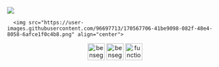 
<div>
   <img src="https://user-images.githubusercontent.com/96697713/170564031-ea6710f3-49cd-4c90-80a5-d0125b29392b.png"/>
 
      <img src="https://user-images.githubusercontent.com/96697713/170567706-41be9098-082f-48e4-8058-6afce1f0c4b8.png" align="center">

   
<p align="center">
<a href="https://twitter.com/benseghirehamza" target="blank"><img align="center" src="https://user-images.githubusercontent.com/96697713/170546090-e224cebb-eec8-4167-a118-6492497fc48d.png" alt="benseghirehamza" height="40" width="40" /></a>
     <a href="https://medium.com/@benseghirehamza" target="blank"><img align="center" src="https://user-images.githubusercontent.com/96697713/170544776-f9bfdf7b-b233-4f50-9950-969ffbd4c03c.png" alt="benseghirehamza"      height="40" width="40" /></a>
   <a href="https://www.youtube.com/channel/UCEa9TTjE9JV-Vzeusd4zZ9Q" target="blank"><img align="center" src="https://user-images.githubusercontent.com/96697713/170545350-1c62b41e-174b-44c8-b1df-7fb61f9d545a.png" alt="function code" height="40" width="40" /></a>
</p>
</div>




 
